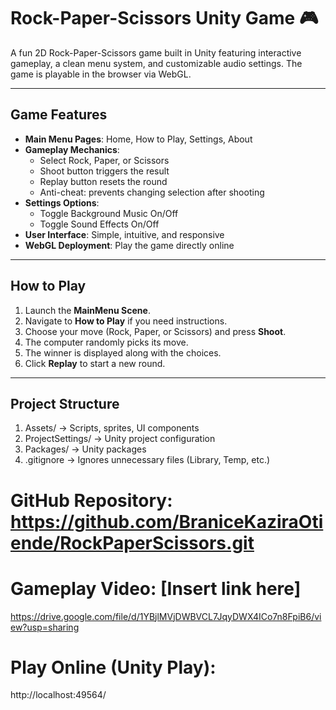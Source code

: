 # Rock-Paper-Scissors Unity Game 🎮

A fun 2D Rock-Paper-Scissors game built in Unity featuring interactive gameplay, a clean menu system, and customizable audio settings. The game is playable in the browser via WebGL.

---

## Game Features

- **Main Menu Pages**: Home, How to Play, Settings, About  
- **Gameplay Mechanics**:  
  - Select Rock, Paper, or Scissors  
  - Shoot button triggers the result  
  - Replay button resets the round  
  - Anti-cheat: prevents changing selection after shooting  
- **Settings Options**:  
  - Toggle Background Music On/Off  
  - Toggle Sound Effects On/Off  
- **User Interface**: Simple, intuitive, and responsive  
- **WebGL Deployment**: Play the game directly online  

---

## How to Play

1. Launch the **MainMenu Scene**.  
2. Navigate to **How to Play** if you need instructions.  
3. Choose your move (Rock, Paper, or Scissors) and press **Shoot**.  
4. The computer randomly picks its move.  
5. The winner is displayed along with the choices.  
6. Click **Replay** to start a new round.

---

## Project Structure
1. Assets/ → Scripts, sprites, UI components
2. ProjectSettings/ → Unity project configuration
3. Packages/ → Unity packages
4. .gitignore → Ignores unnecessary files (Library, Temp, etc.)

# GitHub Repository: https://github.com/BraniceKaziraOtiende/RockPaperScissors.git


# Gameplay Video: [Insert link here]
https://drive.google.com/file/d/1YBjlMVjDWBVCL7JqyDWX4ICo7n8FpiB6/view?usp=sharing


# Play Online (Unity Play): 
http://localhost:49564/
